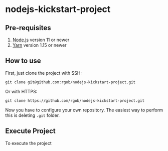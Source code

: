 # nodejs-kickstart-project

## Pre-requisites

1. [Node.js](https://nodejs.org) version 11 or newer
2. [Yarn](https://yarnpkg.com) version 1.15 or newer

## How to use

First, just clone the project with SSH:

`git clone git@github.com:rgob/nodejs-kickstart-project.git`

Or with HTTPS:

`git clone https://github.com/rgob/nodejs-kickstart-project.git`

Now you have to configure your own repository. The easiest way to perform this is deleting `.git` folder.

## Execute Project

To execute the project
